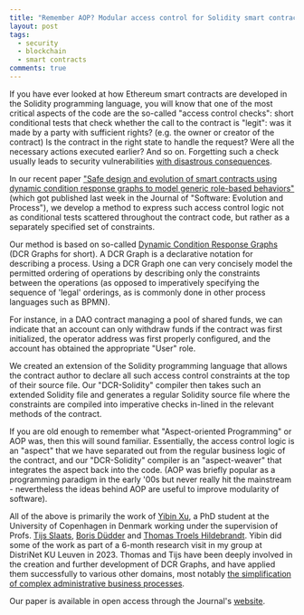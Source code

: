 ```yaml
---
title: "Remember AOP? Modular access control for Solidity smart contracts"
layout: post
tags:
  - security
  - blockchain
  - smart contracts
comments: true
---
```


If you have ever looked at how Ethereum smart contracts are developed in the Solidity programming language, you will know that one of the most critical aspects of the
code are the so-called "access control checks": short conditional tests that check whether the call to the contract is "legit": was it made by a party with sufficient rights?
(e.g. the owner or creator of the contract) Is the contract in the right state to handle the request? Were all the necessary actions executed earlier? And so on.
Forgetting such a check usually leads to security vulnerabilities [with disastrous consequences](https://blog.blockmagnates.com/the-hacking-of-rubixi-smart-contract-23d339213bbe).

In our recent paper ["Safe design and evolution of smart contracts using dynamic condition response graphs to model generic role-based behaviors"](https://onlinelibrary.wiley.com/doi/10.1002/smr.2730) (which got published last week
in the Journal of "Software: Evolution and Process"), we develop a method to express such access control logic not as conditional tests scattered throughout the contract code,
but rather as a separately specified set of constraints.

<!--more-->

Our method is based on so-called [Dynamic Condition Response Graphs](https://documentation.dcr.design/history-of-dcr/) (DCR Graphs for short).
A DCR Graph is a declarative notation for describing a process. Using a DCR Graph one can very concisely model the permitted ordering of operations by
describing only the constraints between the operations (as opposed to imperatively specifying the sequence of 'legal' orderings, as is commonly done in
other process languages such as BPMN).

For instance, in a DAO contract managing a pool of shared funds, we can indicate that an account can only withdraw funds if the contract was first initialized,
the operator address was first properly configured, and the account has obtained the appropriate "User" role.

We created an extension of the Solidity programming language that allows the contract author to declare all such access control constraints at the top of their source file.
Our "DCR-Solidity" compiler then takes such an extended Solidity file and generates a regular Solidity source file where the constraints are compiled into
imperative checks in-lined in the relevant methods of the contract.

If you are old enough to remember what "Aspect-oriented Programming" or AOP was, then this will sound familiar. Essentially, the access control logic
is an "aspect" that we have separated out from the regular business logic of the contract, and our "DCR-Solidity" compiler is an "aspect-weaver" that
integrates the aspect back into the code. (AOP was briefly popular as a programming paradigm in the early '00s but never really hit the mainstream -
nevertheless the ideas behind AOP are useful to improve modularity of software).

All of the above 
is primarily the work of [Yibin Xu](https://xuyibin.top/), a PhD student at the University of Copenhagen in Denmark working under the supervision of Profs. [Tijs Slaats](https://researchprofiles.ku.dk/en/persons/tijs-slaats), [Boris Düdder](https://researchprofiles.ku.dk/en/persons/boris-d%C3%BCdder)
and [Thomas Troels Hildebrandt](https://researchprofiles.ku.dk/en/persons/thomas-troels-hildebrandt).
Yibin did some of the work as part of a 6-month research visit in my group at DistriNet KU Leuven in 2023. Thomas and Tijs have been deeply involved in the creation
and further development of DCR Graphs, and have applied
them successfully to various other domains, most notably [the simplification of complex administrative business processes](https://documentation.dcr.design/).

Our paper is available in open access through the Journal's [website](https://onlinelibrary.wiley.com/doi/10.1002/smr.2730).
